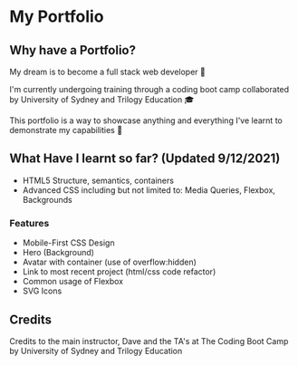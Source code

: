 # My Portfolio

## Why have a Portfolio?

My dream is to become a full stack web developer :stars:

I'm currently undergoing training through a coding boot camp collaborated by University of Sydney and Trilogy Education :mortar_board:

This portfolio is a way to showcase anything and everything I've learnt to demonstrate my capabilities :muscle:

## What Have I learnt so far? (Updated 9/12/2021)

- HTML5 Structure, semantics, containers
- Advanced CSS including but not limited to: Media Queries, Flexbox, Backgrounds

### Features

- Mobile-First CSS Design
- Hero (Background)
- Avatar with container (use of overflow:hidden)
- Link to most recent project (html/css code refactor)
- Common usage of Flexbox
- SVG Icons

## Credits

Credits to the main instructor, Dave and the TA's at The Coding Boot Camp by University of Sydney and Trilogy Education
